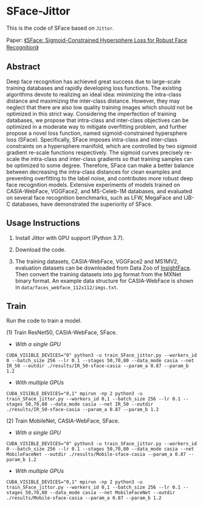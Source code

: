 # SFace-Jittor
This is the code of SFace based on `Jittor`.

Paper: [《SFace: Sigmoid-Constrained Hypersphere Loss for Robust Face Recognition》](https://ieeexplore.ieee.org/document/9318547)

## Abstract 
Deep face recognition has achieved great success due to large-scale training databases and rapidly developing loss functions. The existing algorithms devote to realizing an ideal idea: minimizing the intra-class distance and maximizing the inter-class distance. However, they may neglect that there are also low quality training images which should not be optimized in this strict way. Considering the imperfection of training databases, we propose that intra-class and inter-class objectives can be optimized in a moderate way to mitigate overfitting problem, and further propose a novel loss function, named sigmoid-constrained hypersphere loss (SFace). Specifically, SFace imposes intra-class and inter-class constraints on a hypersphere manifold, which are controlled by two sigmoid gradient re-scale functions respectively. The sigmoid curves precisely re-scale the intra-class and inter-class gradients so that training samples can be optimized to some degree. Therefore, SFace can make a better balance between decreasing the intra-class distances for clean examples and preventing overfitting to the label noise, and contributes more robust deep face recognition models. Extensive experiments of models trained on CASIA-WebFace, VGGFace2, and MS-Celeb-1M databases, and evaluated on several face recognition benchmarks, such as LFW, MegaFace and IJB-C databases, have demonstrated the superiority of SFace.

## Usage Instructions
1. Install Jittor with GPU support (Python 3.7).

2. Download the code.

3. The training datasets, CASIA-WebFace, VGGFace2 and MS1MV2, evaluation datasets can be downloaded from Data Zoo of [InsightFace](https://github.com/deepinsight/insightface). Then convert the training datasets into jpg format from the MXNet binary format. An example data structure for CASIA-WebFace is shown in `data/faces_webface_112x112/imgs.txt`.

## Train
Run the code to train a model.

(1) Train ResNet50, CASIA-WebFace, SFace.

- *With a single GPU*
```
CUDA_VISIBLE_DEVICES="0" python3 -u train_SFace_jittor.py --workers_id 0 --batch_size 256 --lr 0.1 --stages 50,70,80 --data_mode casia --net IR_50 --outdir ./results/IR_50-sface-casia --param_a 0.87 --param_b 1.2
```
- *With multiple GPUs*
```
CUDA_VISIBLE_DEVICES="0,1" mpirun -np 2 python3 -u train_SFace_jittor.py --workers_id 0,1 --batch_size 256 --lr 0.1 --stages 50,70,80 --data_mode casia --net IR_50 --outdir ./results/IR_50-sface-casia --param_a 0.87 --param_b 1.2
```

(2) Train MobileNet, CASIA-WebFace, SFace.

- *With a single GPU*
```
CUDA_VISIBLE_DEVICES="0" python3 -u train_SFace_jittor.py --workers_id 0 --batch_size 256 --lr 0.1 --stages 50,70,80 --data_mode casia --net MobileFaceNet --outdir ./results/Mobile-sface-casia --param_a 0.87 --param_b 1.2
```
- *With multiple GPUs*
```
CUDA_VISIBLE_DEVICES="0,1" mpirun -np 2 python3 -u train_SFace_jittor.py --workers_id 0,1 --batch_size 256 --lr 0.1 --stages 50,70,80 --data_mode casia --net MobileFaceNet --outdir ./results/Mobile-sface-casia --param_a 0.87 --param_b 1.2
```
